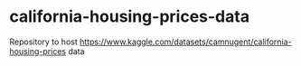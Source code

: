# california-housing-prices-data
Repository to host https://www.kaggle.com/datasets/camnugent/california-housing-prices data 
